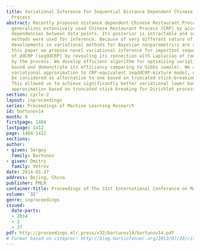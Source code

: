 ```yaml
---
title: Variational Inference for Sequential Distance Dependent Chinese Restaurant
  Process
abstract: Recently proposed distance dependent Chinese Restaurant Process (ddCRP)
  generalizes extensively used Chinese Restaurant Process (CRP) by accounting for
  dependencies between data points. Its posterior is intractable and so far only MCMC
  methods were used for inference. Because of very different nature of ddCRP no prior
  developments in variational methods for Bayesian nonparametrics are appliable. In
  this paper we propose novel variational inference for important sequential case
  of ddCRP (seqddCRP) by revealing its connection with Laplacian of random graph constructed
  by the process. We develop efficient algorithm for optimizing variational lower
  bound and demonstrate its efficiency comparing to Gibbs sampler. We also apply our
  variational approximation to CRP-equivalent seqddCRP-mixture model, where it could
  be considered as alternative to one based on truncated stick-breaking representation.
  This allowed us to achieve significantly better variational lower bound than variational
  approximation based on truncated stick breaking for Dirichlet process.
section: cycle-2
layout: inproceedings
series: Proceedings of Machine Learning Research
id: bartunov14
month: 0
firstpage: 1404
lastpage: 1412
page: 1404-1412
sections: 
author:
- given: Sergey
  family: Bartunov
- given: Dmitry
  family: Vetrov
date: 2014-01-27
address: Bejing, China
publisher: PMLR
container-title: Proceedings of The 31st International Conference on Machine Learning
volume: '32'
genre: inproceedings
issued:
  date-parts:
  - 2014
  - 1
  - 27
pdf: http://proceedings.mlr.press/v32/bartunov14/bartunov14.pdf
# Format based on citeproc: http://blog.martinfenner.org/2013/07/30/citeproc-yaml-for-bibliographies/
---
```

